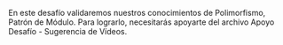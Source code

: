 En este desafío validaremos nuestros conocimientos de Polimorfismo, Patrón de Módulo.
Para lograrlo, necesitarás apoyarte del archivo Apoyo Desafío - Sugerencia de Vídeos.
